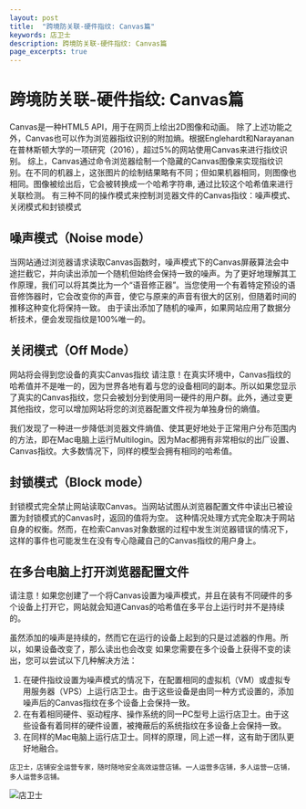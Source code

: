 ```yaml
---
layout: post
title:  "跨境防关联-硬件指纹: Canvas篇"
keywords: 店卫士
description: 跨境防关联-硬件指纹: Canvas篇 
page_excerpts: true
---
```

# 跨境防关联-硬件指纹: Canvas篇
Canvas是一种HTML5 API，用于在网页上绘出2D图像和动画。
除了上述功能之外，Canvas也可以作为浏览器指纹识别的附加熵。根据Englehardt和Narayanan在普林斯顿大学的一项研究（2016），超过5%的网站使用Canvas来进行指纹识别。
综上，Canvas通过命令浏览器绘制一个隐藏的Canvas图像来实现指纹识别。在不同的机器上，这张图片的绘制结果略有不同；但如果机器相同，则图像也相同。图像被绘出后，它会被转换成一个哈希字符串, 通过比较这个哈希值来进行关联检测。
有三种不同的操作模式来控制浏览器文件的Canvas指纹：噪声模式、关闭模式和封锁模式
## 噪声模式（Noise mode）
当网站通过浏览器请求读取Canvas函数时，噪声模式下的Canvas屏蔽算法会中途拦截它，并向读出添加一个随机但始终会保持一致的噪声。为了更好地理解其工作原理，我们可以将其类比为一个“语音修正器”。当您使用一个有着特定预设的语音修饰器时，它会改变你的声音，使它与原来的声音有很大的区别，但随着时间的推移这种变化将保持一致。
由于读出添加了随机的噪声，如果网站应用了数据分析技术，便会发现指纹是100%唯一的。
## 关闭模式（Off Mode）
网站将会得到您设备的真实Canvas指纹
请注意！在真实环境中，Canvas指纹的哈希值并不是唯一的，因为世界各地有着与您的设备相同的副本。所以如果您显示了真实的Canvas指纹，您只会被划分到使用同一硬件的用户群。此外，通过变更其他指纹，您可以增加网站将您的浏览器配置文件视为单独身份的熵值。

我们发现了一种进一步降低浏览器文件熵值、使其更好地处于正常用户分布范围内的方法，即在Mac电脑上运行Multilogin。因为Mac都拥有非常相似的出厂设置、Canvas指纹。大多数情况下，同样的模型会拥有相同的哈希值。
## 封锁模式（Block mode）

封锁模式完全禁止网站读取Canvas。当网站试图从浏览器配置文件中读出已被设置为封锁模式的Canvas时，返回的值将为空。
这种情况处理方式完全取决于网站自身的权衡。然而，在检索Canvas对象数据的过程中发生浏览器错误的情况下，这样的事件也可能发生在没有专心隐藏自己的Canvas指纹的用户身上。
## 在多台电脑上打开浏览器配置文件
请注意！如果您创建了一个将Canvas设置为噪声模式，并且在装有不同硬件的多个设备上打开它，网站就会知道Canvas的哈希值在多平台上运行时并不是持续的。

虽然添加的噪声是持续的，然而它在运行的设备上起到的只是过滤器的作用。所以，如果设备改变了，那么读出也会改变
如果您需要在多个设备上获得不变的读出，您可以尝试以下几种解决方法：
1. 在硬件指纹设置为噪声模式的情况下，在配置相同的虚拟机（VM）或虚拟专用服务器（VPS）上运行店卫士。由于这些设备是由同一种方式设置的，添加噪声后的Canvas指纹在多个设备上会保持一致。
2. 在有着相同硬件、驱动程序、操作系统的同一PC型号上运行店卫士。由于这些设备有着同样的硬件设置，被掩蔽后的系统指纹在多设备上会保持一致。
3. 在同样的Mac电脑上运行店卫士。同样的原理，同上述一样，这有助于团队更好地融合。

```
店卫士，店铺安全运营专家，随时随地安全高效运营店铺。一人运营多店铺，多人运营一店铺，多人运营多店铺。
```

![店卫士]({{site.baseurl}}/assets/banner.png)
